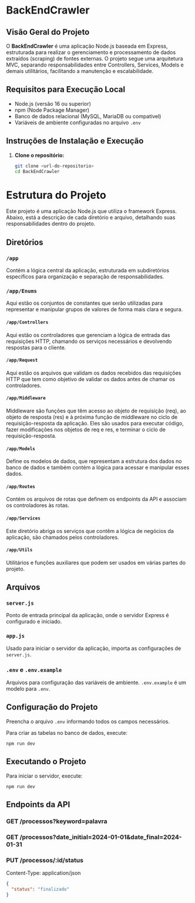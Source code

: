 # BackEndCrawler

## Visão Geral do Projeto

O **BackEndCrawler** é uma aplicação Node.js baseada em Express, estruturada para realizar o gerenciamento e processamento de dados extraídos (scraping) de fontes externas. O projeto segue uma arquitetura MVC, separando responsabilidades entre Controllers, Services, Models e demais utilitários, facilitando a manutenção e escalabilidade.

## Requisitos para Execução Local

- Node.js (versão 16 ou superior)
- npm (Node Package Manager)
- Banco de dados relacional (MySQL, MariaDB ou compatível)
- Variáveis de ambiente configuradas no arquivo `.env`

## Instruções de Instalação e Execução

1. **Clone o repositório:**
   ```bash
   git clone <url-do-repositorio>
   cd BackEndCrawler
   ```

# Estrutura do Projeto

Este projeto é uma aplicação Node.js que utiliza o framework Express. Abaixo, está a descrição de cada diretório e arquivo, detalhando suas responsabilidades dentro do projeto.

## Diretórios

### `/app`
Contém a lógica central da aplicação, estruturada em subdiretórios específicos para organização e separação de responsabilidades.

### `/app/Enums`
Aqui estão os conjuntos de constantes que serão utilizadas para representar e manipular grupos de valores de forma mais clara e segura.

#### `/app/Controllers`
Aqui estão os controladores que gerenciam a lógica de entrada das requisições HTTP, chamando os serviços necessários e devolvendo respostas para o cliente.

#### `/app/Request`
Aqui estão os arquivos que validam os dados recebidos das requisições HTTP que tem como objetivo de validar os dados antes de chamar os controladores. 

#### `/app/Middleware`
Middleware são funções que têm acesso ao objeto de requisição (req), ao objeto de resposta (res) e à próxima função de middleware no ciclo de requisição-resposta da aplicação. Eles são usados para executar código, fazer modificações nos objetos de req e res, e terminar o ciclo de requisição-resposta.

#### `/app/Models`
Define os modelos de dados, que representam a estrutura dos dados no banco de dados e também contém a lógica para acessar e manipular esses dados.

#### `/app/Routes`
Contém os arquivos de rotas que definem os endpoints da API e associam os controladores às rotas.

#### `/app/Services`
Este diretório abriga os serviços que contêm a lógica de negócios da aplicação, são chamados pelos controladores.

#### `/app/Utils`
Utilitários e funções auxiliares que podem ser usados em várias partes do projeto.

## Arquivos

### `server.js`
Ponto de entrada principal da aplicação, onde o servidor Express é configurado e iniciado.

### `app.js`
Usado para iniciar o servidor da aplicação, importa as configurações de `server.js`.

### `.env` e `.env.example`
Arquivos para configuração das variáveis de ambiente. `.env.example` é um modelo para `.env`.

## Configuração do Projeto

Preencha o arquivo `.env` informando todos os campos necessários.

Para criar as tabelas no banco de dados, execute:

`npm run dev`

## Executando o Projeto

Para iniciar o servidor, execute:

`npm run dev`

## Endpoints da API

### GET /processos?keyword=palavra

### GET /processos?date_initial=2024-01-01&date_final=2024-01-31

### PUT /processos/:id/status
Content-Type: application/json

```json
{
  "status": "finalizado"
}
```

